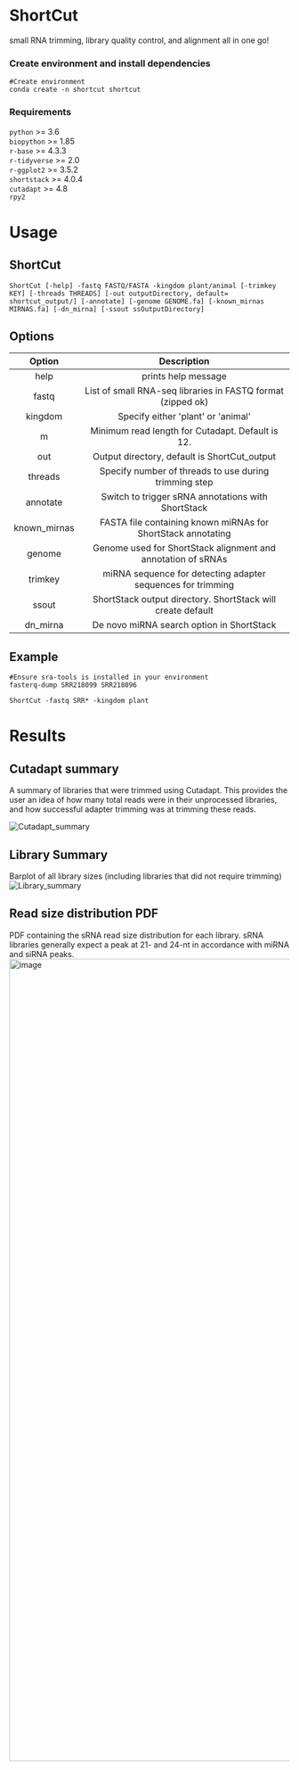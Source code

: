# ShortCut
small RNA trimming, library quality control, and alignment all in one go!


### Create environment and install dependencies
```
#Create environment
conda create -n shortcut shortcut
```
### Requirements
`python` >= 3.6  
`biopython` >= 1.85  
`r-base` >= 4.3.3  
`r-tidyverse` >= 2.0  
`r-ggplot2` >= 3.5.2  
`shortstack` >= 4.0.4  
`cutadapt` >= 4.8   
`rpy2`



# Usage

## ShortCut
```
ShortCut [-help] -fastq FASTQ/FASTA -kingdom plant/animal [-trimkey KEY] [-threads THREADS] [-out outputDirectory, default= shortcut_output/] [-annotate] [-genome GENOME.fa] [-known_mirnas MIRNAS.fa] [-dn_mirna] [-ssout ssOutputDirectory]
```

## Options

|Option     |Description                                                     |
|:---------:|:-----------------------------------------------------------:   |
|help       | prints help message                                            |
|fastq      | List of small RNA-seq libraries in FASTQ format (zipped ok)    |
|kingdom    | Specify either 'plant' or 'animal'                             |
|m          | Minimum read length for Cutadapt. Default is 12.               |
|out        | Output directory, default is ShortCut_output                   |
|threads    | Specify number of threads to use during trimming step          |
|annotate   | Switch to trigger sRNA annotations with ShortStack             |
|known_mirnas| FASTA file containing known miRNAs for ShortStack annotating  |
|genome     | Genome used for ShortStack alignment and annotation of sRNAs   |
|trimkey    | miRNA sequence for detecting adapter sequences for trimming    |
|ssout      | ShortStack output directory. ShortStack will create default    |
|dn_mirna   | De novo miRNA search option in ShortStack                      |


## Example

```
#Ensure sra-tools is installed in your environment
fasterq-dump SRR218099 SRR218096

ShortCut -fastq SRR* -kingdom plant
```

# Results
## Cutadapt summary
A summary of libraries that were trimmed using Cutadapt. This provides the user an idea of how many total reads were in their unprocessed libraries, and how successful adapter trimming was at trimming these reads.

![Cutadapt_summary](https://github.com/user-attachments/assets/61996985-6490-4810-8daf-146b8dcffaef)

## Library Summary 
Barplot of all library sizes (including libraries that did not require trimming)
![Library_summary](https://github.com/user-attachments/assets/031fa326-e5be-4465-a818-88236d138316)

## Read size distribution PDF
PDF containing the sRNA read size distribution for each library. sRNA libraries generally expect a peak at 21- and 24-nt in accordance with miRNA and siRNA peaks.
<img width="1439" alt="image" src="https://github.com/user-attachments/assets/5882e7e0-ae73-42f0-8bc5-8bd153b9c4d3" />


